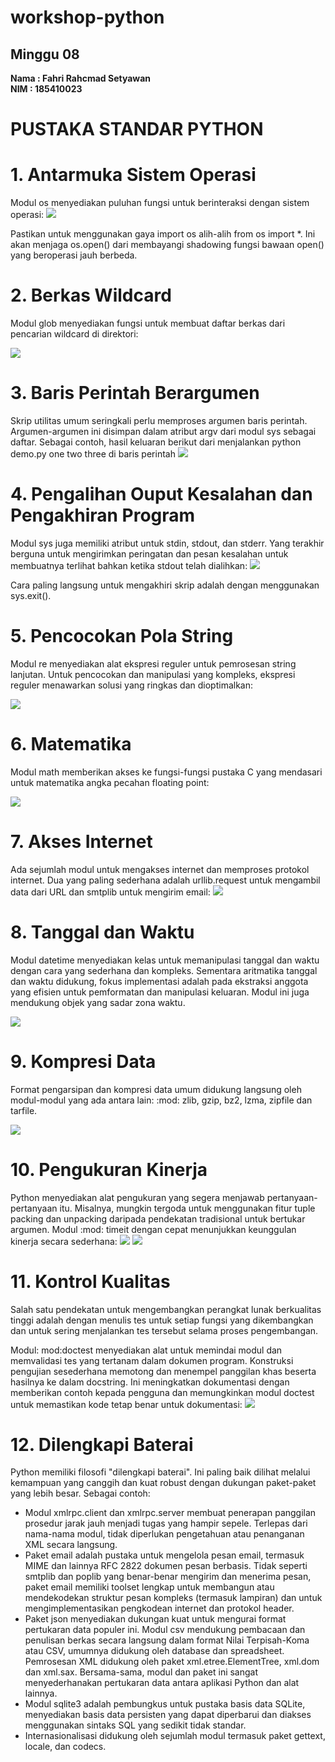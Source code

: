 # workshop-python
<h2>Minggu 08</h2>
<b>Nama : Fahri Rahcmad Setyawan</b></br>
<b>NIM : 185410023</b>

# PUSTAKA STANDAR PYTHON
# 1.	Antarmuka Sistem Operasi
Modul os menyediakan puluhan fungsi untuk berinteraksi dengan sistem operasi:
<img src="https://github.com/Fahri54/workshop-python/blob/main/minggu-08/gambar/1.png"/>

Pastikan untuk menggunakan gaya import os alih-alih from os import *. Ini akan menjaga os.open() dari membayangi shadowing fungsi bawaan open() yang beroperasi jauh berbeda.

# 2.	Berkas Wildcard
Modul glob menyediakan fungsi untuk membuat daftar berkas dari pencarian wildcard di direktori:

<img src="https://github.com/Fahri54/workshop-python/blob/main/minggu-08/gambar/2.png"/>

# 3.	Baris Perintah Berargumen
Skrip utilitas umum seringkali perlu memproses argumen baris perintah. Argumen-argumen ini disimpan dalam atribut argv dari modul sys sebagai daftar. Sebagai contoh, 
hasil keluaran berikut dari menjalankan python demo.py one two three di baris perintah
<img src="https://github.com/Fahri54/workshop-python/blob/main/minggu-08/gambar/3.png"/>

# 4.	Pengalihan Ouput Kesalahan dan Pengakhiran Program
Modul sys juga memiliki atribut untuk stdin, stdout, dan stderr. Yang terakhir berguna untuk mengirimkan peringatan dan pesan kesalahan untuk membuatnya terlihat 
bahkan ketika stdout telah dialihkan:
<img src="https://github.com/Fahri54/workshop-python/blob/main/minggu-08/gambar/4.png"/>

Cara paling langsung untuk mengakhiri skrip adalah dengan menggunakan sys.exit().

# 5.	Pencocokan Pola String
Modul re menyediakan alat ekspresi reguler untuk pemrosesan string lanjutan. Untuk pencocokan dan manipulasi yang kompleks, ekspresi reguler menawarkan solusi yang 
ringkas dan dioptimalkan:

<img src="https://github.com/Fahri54/workshop-python/blob/main/minggu-08/gambar/5.png"/>

# 6.	Matematika
Modul math memberikan akses ke fungsi-fungsi pustaka C yang mendasari untuk matematika angka pecahan floating point:

<img src="https://github.com/Fahri54/workshop-python/blob/main/minggu-08/gambar/6.png"/>

# 7.	Akses Internet
Ada sejumlah modul untuk mengakses internet dan memproses protokol internet. Dua yang paling sederhana adalah urllib.request untuk mengambil data dari URL dan smtplib 
untuk mengirim email:
<img src="https://github.com/Fahri54/workshop-python/blob/main/minggu-08/gambar/7.png"/>

# 8.	Tanggal dan Waktu
Modul datetime menyediakan kelas untuk memanipulasi tanggal dan waktu dengan cara yang sederhana dan kompleks. Sementara aritmatika tanggal dan waktu didukung, fokus 
implementasi adalah pada ekstraksi anggota yang efisien untuk pemformatan dan manipulasi keluaran. Modul ini juga mendukung objek yang sadar zona waktu.

<img src="https://github.com/Fahri54/workshop-python/blob/main/minggu-08/gambar/8.png"/>

# 9.	Kompresi Data
Format pengarsipan dan kompresi data umum didukung langsung oleh modul-modul yang ada antara lain: :mod: zlib, gzip, bz2, lzma, zipfile dan tarfile.

<img src="https://github.com/Fahri54/workshop-python/blob/main/minggu-08/gambar/9.png"/>

# 10.	Pengukuran Kinerja
Python menyediakan alat pengukuran yang segera menjawab pertanyaan-pertanyaan itu.
Misalnya, mungkin tergoda untuk menggunakan fitur tuple packing dan unpacking daripada pendekatan tradisional untuk bertukar argumen. Modul :mod: timeit dengan cepat 
menunjukkan keunggulan kinerja secara sederhana:
<img src="https://github.com/Fahri54/workshop-python/blob/main/minggu-08/gambar/10.png"/>
<img src="https://github.com/Fahri54/workshop-python/blob/main/minggu-08/gambar/11.png"/>

# 11.	Kontrol Kualitas
Salah satu pendekatan untuk mengembangkan perangkat lunak berkualitas tinggi adalah dengan menulis tes untuk setiap fungsi yang dikembangkan dan untuk sering 
menjalankan tes tersebut selama proses pengembangan.

Modul: mod:doctest menyediakan alat untuk memindai modul dan memvalidasi tes yang tertanam dalam dokumen program. Konstruksi pengujian sesederhana memotong dan 
menempel panggilan khas beserta hasilnya ke dalam docstring. Ini meningkatkan dokumentasi dengan memberikan contoh kepada pengguna dan memungkinkan modul doctest 
untuk memastikan kode tetap benar untuk dokumentasi:
<img src="https://github.com/Fahri54/workshop-python/blob/main/minggu-08/gambar/12.png"/>

# 12.	Dilengkapi Baterai
Python memiliki filosofi "dilengkapi baterai". Ini paling baik dilihat melalui kemampuan yang canggih dan kuat robust dengan dukungan paket-paket yang lebih besar. 
Sebagai contoh:
- Modul xmlrpc.client dan xmlrpc.server membuat penerapan panggilan prosedur jarak jauh menjadi tugas yang hampir sepele. Terlepas dari nama-nama modul, tidak 
diperlukan pengetahuan atau penanganan XML secara langsung.
- Paket email adalah pustaka untuk mengelola pesan email, termasuk MIME dan lainnya RFC 2822 dokumen pesan berbasis. Tidak seperti smtplib dan poplib yang 
benar-benar mengirim dan menerima pesan, paket email memiliki toolset lengkap untuk membangun atau mendekodekan struktur pesan kompleks (termasuk lampiran) dan 
untuk mengimplementasikan pengkodean internet dan protokol header.
- Paket json menyediakan dukungan kuat untuk mengurai format pertukaran data populer ini. Modul csv mendukung pembacaan dan penulisan berkas secara langsung 
dalam format Nilai Terpisah-Koma atau CSV, umumnya didukung oleh database dan spreadsheet. Pemrosesan XML didukung oleh paket xml.etree.ElementTree, xml.dom dan 
xml.sax. Bersama-sama, modul dan paket ini sangat menyederhanakan pertukaran data antara aplikasi Python dan alat lainnya.
- Modul sqlite3 adalah pembungkus untuk pustaka basis data SQLite, menyediakan basis data persisten yang dapat diperbarui dan diakses menggunakan sintaks SQL 
yang sedikit tidak standar.
- Internasionalisasi didukung oleh sejumlah modul termasuk paket gettext, locale, dan codecs.
